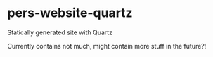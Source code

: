 # pers-website-quartz
Statically generated site with Quartz

Currently contains not much, might contain more stuff in the future?!
